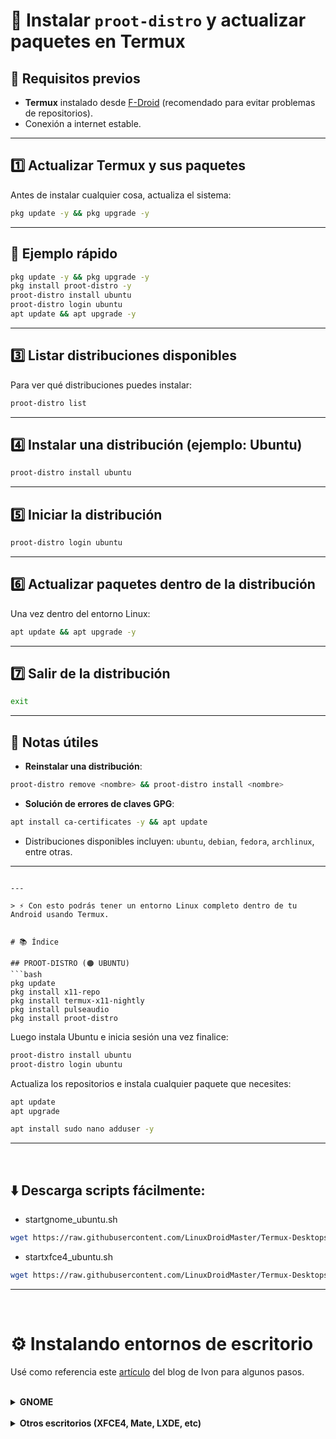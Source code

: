 # 🐧 Instalar `proot-distro` y actualizar paquetes en Termux

## 📌 Requisitos previos
- **Termux** instalado desde [F-Droid](https://f-droid.org/en/packages/com.termux/) (recomendado para evitar problemas de repositorios).
- Conexión a internet estable.

---

## 1️⃣ Actualizar Termux y sus paquetes
Antes de instalar cualquier cosa, actualiza el sistema:
```bash
pkg update -y && pkg upgrade -y
```

---

## 🚀 Ejemplo rápido
```bash
pkg update -y && pkg upgrade -y
pkg install proot-distro -y
proot-distro install ubuntu
proot-distro login ubuntu
apt update && apt upgrade -y
```
---

## 3️⃣ Listar distribuciones disponibles
Para ver qué distribuciones puedes instalar:
```bash
proot-distro list
```

---

## 4️⃣ Instalar una distribución (ejemplo: Ubuntu)
```bash
proot-distro install ubuntu
```

---

## 5️⃣ Iniciar la distribución
```bash
proot-distro login ubuntu
```

---

## 6️⃣ Actualizar paquetes dentro de la distribución
Una vez dentro del entorno Linux:
```bash
apt update && apt upgrade -y
```

---

## 7️⃣ Salir de la distribución
```bash
exit
```

---

## 📌 Notas útiles
- **Reinstalar una distribución**:
```bash
proot-distro remove <nombre> && proot-distro install <nombre>
```
- **Solución de errores de claves GPG**:
```bash
apt install ca-certificates -y && apt update
```
- Distribuciones disponibles incluyen: `ubuntu`, `debian`, `fedora`, `archlinux`, entre otras.

---


```

---

> ⚡ Con esto podrás tener un entorno Linux completo dentro de tu Android usando Termux.


# 📚 Índice

## PROOT-DISTRO (🟠 UBUNTU)
```bash
pkg update
pkg install x11-repo
pkg install termux-x11-nightly
pkg install pulseaudio
pkg install proot-distro
```

Luego instala Ubuntu e inicia sesión una vez finalice: 
```bash
proot-distro install ubuntu
proot-distro login ubuntu
```

Actualiza los repositorios e instala cualquier paquete que necesites: 
```bash
apt update 
apt upgrade

apt install sudo nano adduser -y
```

---  
<br>

## ⬇️ Descarga scripts fácilmente: <a name=easy-download-ubuntu-proot></a> 
* startgnome_ubuntu.sh
```bash
wget https://raw.githubusercontent.com/LinuxDroidMaster/Termux-Desktops/main/scripts/proot_ubuntu/startgnome_ubuntu.sh
```
* startxfce4_ubuntu.sh
```bash
wget https://raw.githubusercontent.com/LinuxDroidMaster/Termux-Desktops/main/scripts/proot_ubuntu/startxfce4_ubuntu.sh
```

---  
<br>

# ⚙️ Instalando entornos de escritorio <a name=installing-desktops-ubuntu-proot></a> 

Usé como referencia este [artículo](https://ivonblog.com/en-us/posts/termux-proot-distro-ubuntu/) del blog de Ivon para algunos pasos. 

<br>

<details>
<summary><strong> GNOME </strong></summary>

<br>

> [!NOTE]  
> Todo el proceso está explicado en más detalle en este [video](https://www.youtube.com/watch?v=_vxhzSG2zVQ).

<br>

```bash
# Comandos: 
proot-distro login ubuntu --user droidmaster
```
```bash
sudo apt install dbus-x11 ubuntu-desktop -y
```
Ejecuta este comando después de que termine: 
```bash
for file in $(find /usr -type f -iname "*login1*"); do rm -rf $file
done
```
Desactiva snapd ya que no funciona en Termux:
```bash
cat <<EOF | sudo tee /etc/apt/preferences.d/nosnap.pref
# To prevent repository packages from triggering the installation of Snap,
# this file forbids snapd from being installed by APT.
# For more information: https://linuxmint-user-guide.readthedocs.io/en/latest/snap.html
Package: snapd
Pin: release a=*
Pin-Priority: -10
EOF
```

Instala Firefox: 
```bash
sudo add-apt-repository ppa:mozillateam/ppa
sudo apt-get update
sudo apt-get install firefox-esr
```

Ahora puedes ejecutar Ubuntu con interfaz GNOME usando el script de la sección `Descarga scripts fácilmente`: 
```bash
chmod +x startgnome_ubuntu.sh
./startgnome_ubuntu.sh
```
</details>  

<br>

<details>
<summary><strong> Otros escritorios (XFCE4, Mate, LXDE, etc) </strong></summary>
<br>

Sigue los mismos [pasos de instalación](https://github.com/LinuxDroidMaster/Termux-Desktops/blob/main/Documentation/proot/debian_proot.md#installing-desktops) que para Debian.

</details>  
